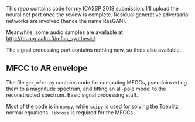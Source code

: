 
This repo contains code for my ICASSP 2018 submission. I'll upload the neural net part once the review is complete. Residual generative adversarial networks are involved (hence the name ResGAN).

Meanwhile, some audio samples are available at http://tts.org.aalto.fi/mfcc_synthesis/.

The signal processing part contains nothing new, so thats also available.

## MFCC to AR envelope
The file `get_mfcc.py` contains code for computing MFCCs, pseudoinverting them to a magnitude spectrum, and fitting an all-pole model to the reconstructed spectrum. Basic signal processing stuff. 

Most of the code is in `numpy`, while `scipy` is used for solving the Toeplitz normal equations. `librosa` is required for the MFCCs.